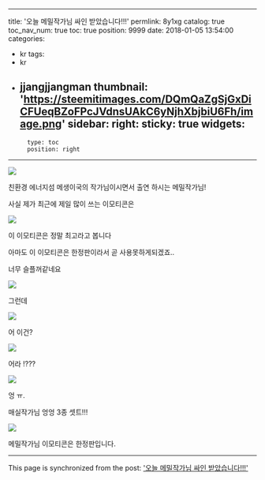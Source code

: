 
---
title: '오늘 메밀작가님 싸인 받았습니다!!!'
permlink: 8y1xg
catalog: true
toc_nav_num: true
toc: true
position: 9999
date: 2018-01-05 13:54:00
categories:
- kr
tags:
- kr
- jjangjjangman
thumbnail: 'https://steemitimages.com/DQmQaZgSjGxDiCFUeqBZoFPcJVdnsUAkC6yNjhXbjbiU6Fh/image.png'
sidebar:
    right:
        sticky: true
widgets:
    -
        type: toc
        position: right
---


![](https://steemitimages.com/DQmQaZgSjGxDiCFUeqBZoFPcJVdnsUAkC6yNjhXbjbiU6Fh/image.png)

친환경 에너지섬 메생이국의 작가님이시면서 출연 하시는 메밀작가님!

사실 제가 최근에 제일 많이 쓰는 이모티콘은

![](https://steemitimages.com/DQmP1MbWSavisA2jRphDy1Qg4BWb2Q2w9uSKB3ZKszMLdeA/image.png)

이 이모티콘은 정말 최고라고 봅니다

아마도 이 이모티콘은 한정판이라서 곧 사용못하게되겠죠..

너무 슬플꺼같네요

![](https://steemitimages.com/DQmP1MbWSavisA2jRphDy1Qg4BWb2Q2w9uSKB3ZKszMLdeA/image.png)

그런데

![](https://steemitimages.com/DQmSbFrraiGBwpKB6vV4RVEpRWS2JXs1Kh9ugfTnxijYDag/image.png)

어 이건?

![](https://steemitimages.com/DQmTGgJUygLX25n3KfLWhSxnuTQyktKwjW11tjjGqZdcAfp/image.png)

어라 !???

![](https://steemitimages.com/DQmW2oY1crp1WnXmKiWffiSPAYA7Y8sWsTtt2frAarTuK8j/image.png)

엉 ㅠ.

매실작가님 엉엉 3종 셋트!!!

![](https://steemitimages.com/DQmdsMbhjhoybcsa3RcZdW5771ownPyJA4C6x6FH9vyUPdZ/image.png)











메밀작가님 이모티콘은 한정판입니다.

- - -

This page is synchronized from the post: ['오늘 메밀작가님 싸인 받았습니다!!!'](https://steemit.com/@virus707/8y1xg)
